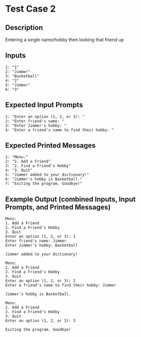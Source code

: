 # Test Case 2

## Description
Entering a single name/hobby then looking that friend up

## Inputs
```
1: "1"
2: "Jimmer"
3: "Basketball"
4: "2"
5: "Jimmer"
6: "3"
```

## Expected Input Prompts
```
1: "Enter an option (1, 2, or 3): "
2: "Enter friend's name: "
3: "Enter Jimmer's hobby: "
4: "Enter a friend's name to find their hobby: "
```

## Expected Printed Messages
```
1: "Menu:"
2: "1. Add a Friend"
3: "2. Find a Friend's Hobby"
4: "3. Quit"
5: "Jimmer added to your dictionary!"
6: "Jimmer's hobby is Basketball."
7: "Exiting the program. Goodbye!"
```

## Example Output **(combined Inputs, Input Prompts, and Printed Messages)**
```
Menu:
1. Add a Friend
2. Find a Friend's Hobby
3. Quit
Enter an option (1, 2, or 3): 1
Enter friend's name: Jimmer
Enter Jimmer's hobby: Basketball

Jimmer added to your dictionary!

Menu:
1. Add a Friend
2. Find a Friend's Hobby
3. Quit
Enter an option (1, 2, or 3): 2
Enter a friend's name to find their hobby: Jimmer

Jimmer's hobby is Basketball.

Menu:
1. Add a Friend
2. Find a Friend's Hobby
3. Quit
Enter an option (1, 2, or 3): 3

Exiting the program. Goodbye!
```
